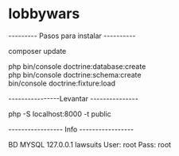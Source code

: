 # lobbywars

--------- Pasos para instalar ----------

composer update

php bin/console doctrine:database:create  
php bin/console doctrine:schema:create  
bin/console doctrine:fixture:load

----------------Levantar ---------------

php -S localhost:8000 -t public

----------------- Info -----------------

BD MYSQL 127.0.0.1 lawsuits  User: root  Pass: root  

